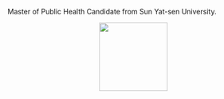 Master of Public Health Candidate from Sun Yat-sen University. 
<div align="center"> <img height="137px" src="https://github-readme-stats.vercel.app/api?username=XS-Wu&hide_title=true&hide_border=true&show_icons=trueline_height=21&text_color=000&icon_color=000&bg_color=0,ea6161,ffc64d,fffc4d,52fa5a&theme=graywhite" /> </div>

